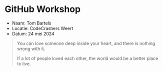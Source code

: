 # GitHub Workshop

-   Naam: Tom Bartels
-   Locatie: CodeCrashers Weert
-   Datum: 24 mei 2024

> You can love someone deep inside your heart, and there is nothing wrong with it.
>
> If a lot of people loved each other, the world would be a better place to live.
